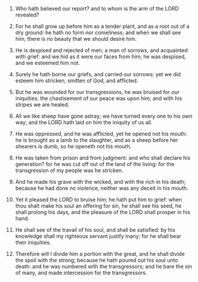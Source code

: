 1. Who hath believed our report? and to whom is the arm of the LORD
revealed?

2. For he shall grow up before him as a tender plant, and
as a root out of a dry ground: he hath no form nor comeliness; and
when we shall see him, there is no beauty that we should desire him.

3. He is despised and rejected of men; a man of sorrows, and
acquainted with grief: and we hid as it were our faces from him; he
was despised, and we esteemed him not.

4. Surely he hath borne our griefs, and carried our sorrows: yet we
did esteem him stricken, smitten of God, and afflicted.

5. But he was wounded for our transgressions, he was bruised for our
iniquities: the chastisement of our peace was upon him; and with his
stripes we are healed.

6. All we like sheep have gone astray; we have turned every one to
his own way; and the LORD hath laid on him the iniquity of us all.

7. He was oppressed, and he was afflicted, yet he opened not his
mouth: he is brought as a lamb to the slaughter, and as a sheep before
her shearers is dumb, so he openeth not his mouth.

8. He was taken from prison and from judgment: and who shall declare
his generation? for he was cut off out of the land of the living: for
the transgression of my people was he stricken.

9. And he made his grave with the wicked, and with the rich in his
death; because he had done no violence, neither was any deceit in his
mouth.

10. Yet it pleased the LORD to bruise him; he hath put him to grief:
when thou shalt make his soul an offering for sin, he shall see his
seed, he shall prolong his days, and the pleasure of the LORD shall
prosper in his hand.

11. He shall see of the travail of his soul, and shall be satisfied:
by his knowledge shall my righteous servant justify many; for he shall
bear their iniquities.

12. Therefore will I divide him a portion with the great, and he
shall divide the spoil with the strong; because he hath poured out his
soul unto death: and he was numbered with the transgressors; and he
bare the sin of many, and made intercession for the transgressors.